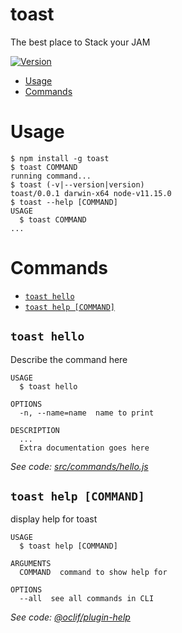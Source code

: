 # toast

The best place to Stack your JAM

[![Version](https://img.shields.io/npm/v/toast.svg)](https://npmjs.org/package/toast)

<!-- toc -->

- [Usage](#usage)
- [Commands](#commands)
  <!-- tocstop -->

# Usage

<!-- usage -->

```sh-session
$ npm install -g toast
$ toast COMMAND
running command...
$ toast (-v|--version|version)
toast/0.0.1 darwin-x64 node-v11.15.0
$ toast --help [COMMAND]
USAGE
  $ toast COMMAND
...
```

<!-- usagestop -->

# Commands

<!-- commands -->

- [`toast hello`](#toast-hello)
- [`toast help [COMMAND]`](#toast-help-command)

## `toast hello`

Describe the command here

```
USAGE
  $ toast hello

OPTIONS
  -n, --name=name  name to print

DESCRIPTION
  ...
  Extra documentation goes here
```

_See code: [src/commands/hello.js](https://github.com/ChristopherBiscardi/toast/blob/v0.0.1/src/commands/hello.js)_

## `toast help [COMMAND]`

display help for toast

```
USAGE
  $ toast help [COMMAND]

ARGUMENTS
  COMMAND  command to show help for

OPTIONS
  --all  see all commands in CLI
```

_See code: [@oclif/plugin-help](https://github.com/oclif/plugin-help/blob/v2.2.3/src/commands/help.ts)_

<!-- commandsstop -->
